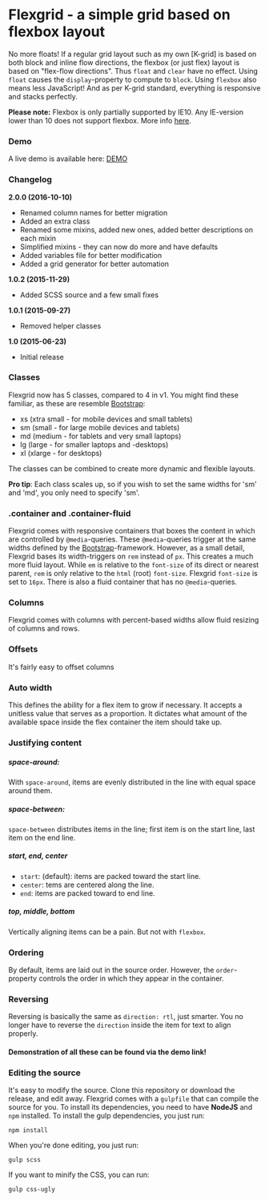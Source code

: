 # Flexgrid - a simple grid based on flexbox layout

No more floats! If a regular grid layout such as my own [K-grid] is based on both block and inline flow directions, the flexbox (or just flex) layout is based on "flex-flow directions". Thus `float` and `clear` have no effect. Using `float` causes the `display`-property to compute to `block`. Using `flexbox` also means less JavaScript! And as per K-grid standard, everything is responsive and stacks perfectly.

**Please note:** Flexbox is only partially supported by IE10. Any IE-version lower than 10 does not support flexbox. More info [here].

### Demo
A live demo is available here: [DEMO]

### Changelog
**2.0.0 (2016-10-10)**
- Renamed column names for better migration
- Added an extra class
- Renamed some mixins, added new ones, added better descriptions on each mixin
- Simplified mixins - they can now do more and have defaults
- Added variables file for better modification
- Added a grid generator for better automation

**1.0.2 (2015-11-29)**
- Added SCSS source and a few small fixes

**1.0.1 (2015-09-27)**
- Removed helper classes

**1.0 (2015-06-23)**
- Initial release

### Classes
Flexgrid now has 5 classes, compared to 4 in v1. You might find these familiar, as these are resemble [Bootstrap]:
- xs (xtra small - for mobile devices and small tablets)
- sm (small - for large mobile devices and tablets)
- md (medium - for tablets and very small laptops)
- lg (large - for smaller laptops and -desktops)
- xl (xlarge - for desktops)

The classes can be combined to create more dynamic and flexible layouts.

**Pro tip**: Each class scales up, so if you wish to set the same widths for 'sm' and 'md', you only need to specify 'sm'.

### .container and .container-fluid
Flexgrid comes with responsive containers that boxes the content in which are controlled by `@media`-queries. These `@media`-queries trigger at the same widths defined by the [Bootstrap]-framework. However, as a small detail, Flexgrid bases its width-triggers on `rem` instead of `px`. This creates a much more fluid layout. While `em` is relative to the `font-size` of its direct or nearest parent, `rem` is only relative to the `html` (root) `font-size`. Flexgrid `font-size` is set to `16px`. There is also a fluid container that has no `@media`-queries.

### Columns
Flexgrid comes with columns with percent-based widths allow fluid resizing of columns and rows.

### Offsets
It's fairly easy to offset columns

### Auto width
This defines the ability for a flex item to grow if necessary. It accepts a unitless value that serves as a proportion. It dictates what amount of the available space inside the flex container the item should take up.

### Justifying content
##### space-around:
With `space-around`, items are evenly distributed in the line with equal space around them.
##### space-between:
`space-between` distributes items in the line; first item is on the start line, last item on the end line.
##### start, end, center
- `start`: (default): items are packed toward the start line.
- `center`: tems are centered along the line.
- `end`: items are packed toward to end line.

##### top, middle, bottom
Vertically aligning items can be a pain. But not with `flexbox`.

### Ordering
By default, items are laid out in the source order. However, the `order`-property controls the order in which they appear in the container.

### Reversing
Reversing is basically the same as `direction: rtl`, just smarter. You no longer have to reverse the `direction` inside the item for text to align properly.

#### Demonstration of all these can be found via the demo link!

### Editing the source
It's easy to modify the source. Clone this repository or download the release, and edit away.
Flexgrid comes with a `gulpfile` that can compile the source for you. To install its dependencies, you need to have **NodeJS** and `npm` installed.
To install the gulp dependencies, you just run:
```
npm install
```

When you're done editing, you just run:
```
gulp scss
```
If you want to minify the CSS, you can run:
```
gulp css-ugly
```

[here]:http://caniuse.com/#search=flexbox
[DEMO]:http://flexgrid.moso.io
[Bootstrap]:http://getbootstrap.com
